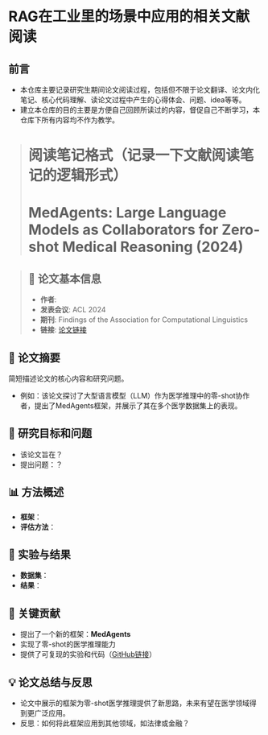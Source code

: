 # RAG在工业里的场景中应用的相关文献阅读
## 前言
- 本仓库主要记录研究生期间论文阅读过程，包括但不限于论文翻译、论文内化笔记、核心代码理解、读论文过程中产生的心得体会、问题、idea等等。
- 建立本仓库的目的主要是方便自己回顾所读过的内容，督促自己不断学习，本仓库下所有内容均不作为教学。
> # 阅读笔记格式（记录一下文献阅读笔记的逻辑形式）
> # MedAgents: Large Language Models as Collaborators for Zero-shot Medical Reasoning (2024)

> ## 📖 论文基本信息
> - **作者**: 
> - **发表会议**: ACL 2024
> - **期刊**: Findings of the Association for Computational Linguistics
> - **链接**: [论文链接](https://aclanthology.org/2024.findings-acl.33/)
  
## 📝 论文摘要
简短描述论文的核心内容和研究问题。

- 例如：该论文探讨了大型语言模型（LLM）作为医学推理中的零-shot协作者，提出了MedAgents框架，并展示了其在多个医学数据集上的表现。

## 🧠 研究目标和问题
- 该论文旨在？
- 提出问题：？

## 📊 方法概述
- **框架**：
- **评估方法**：
  
## 🔬 实验与结果
- **数据集**：
- **结果**：
  
## 🧩 关键贡献
- 提出了一个新的框架：**MedAgents**
- 实现了零-shot的医学推理能力
- 提供了可复现的实验和代码（[GitHub链接](https://github.com/gersteinlab/MedAgents)）

## 💡 论文总结与反思
- 论文中展示的框架为零-shot医学推理提供了新思路，未来有望在医学领域得到更广泛应用。
- 反思：如何将此框架应用到其他领域，如法律或金融？

